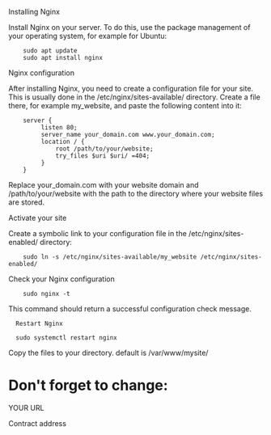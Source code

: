 Installing Nginx

Install Nginx on your server. To do this, use the package management of your operating system, for example for Ubuntu:

        sudo apt update
        sudo apt install nginx

Nginx configuration

After installing Nginx, you need to create a configuration file for your site. This is usually done in the /etc/nginx/sites-available/ directory. Create a file there, for example my_website, and paste the following content into it:

        server {
             listen 80;
             server_name your_domain.com www.your_domain.com;
             location / {
                 root /path/to/your/website;
                 try_files $uri $uri/ =404;
             }
        }
Replace your_domain.com with your website domain and /path/to/your/website with the path to the directory where your website files are stored.

Activate your site

Create a symbolic link to your configuration file in the /etc/nginx/sites-enabled/ directory:

        sudo ln -s /etc/nginx/sites-available/my_website /etc/nginx/sites-enabled/

Check your Nginx configuration

        sudo nginx -t

This command should return a successful configuration check message.

      Restart Nginx

      sudo systemctl restart nginx
      
Copy the files to your directory. default is /var/www/mysite/

# Don't forget to change:

YOUR URL

Contract address
